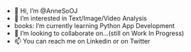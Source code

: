 - 👋 Hi, I’m @AnneSoOJ
- 👀 I’m interested in Text/Image/Video Analysis
- books: I’m currently learning Python App Development
- 💞️ I’m looking to collaborate on...(still on Work In Progress)
- 📫 You can reach me on Linkedin or on Twitter
<!---
AnneSoOJ/AnneSoOJ is a ✨ special ✨ repository because its `README.md` (this file) appears on your GitHub profile.
You can click the Preview link to take a look at your changes.
--->

